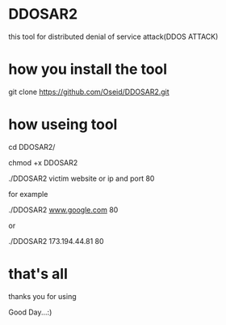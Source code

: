 # DDOSAR2
this tool for  distributed denial of service attack(DDOS ATTACK)


# how you install the tool 

git clone https://github.com/Oseid/DDOSAR2.git


# how useing tool 

cd DDOSAR2/


chmod +x DDOSAR2


./DDOSAR2 victim website or ip and port 80 

for example 


./DDOSAR2 www.google.com 80 


or 


./DDOSAR2 173.194.44.81 80 



# that's all 
thanks you for using

Good Day...:)

